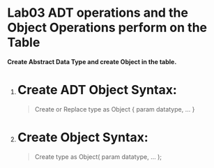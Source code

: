 # Lab03 ADT operations and the Object Operations perform on the Table

**Create Abstract Data Type and create Object in the table.**

1. Create ADT Object Syntax:
   =========================
   > Create or Replace type <type-name> as Object {
    param datatype,
     ...
   }
2. Create Object Syntax:
   =====================
   > Create type <type-name> as Object(
     param datatype,
     ...
   );
